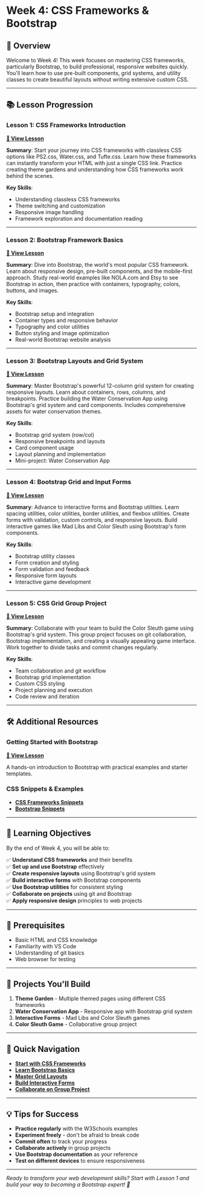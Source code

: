 # Week 4: CSS Frameworks & Bootstrap

## 🎯 **Overview**

Welcome to Week 4! This week focuses on mastering CSS frameworks, particularly Bootstrap, to build professional, responsive websites quickly. You'll learn how to use pre-built components, grid systems, and utility classes to create beautiful layouts without writing extensive custom CSS.

---

## 📚 **Lesson Progression**

### **Lesson 1: CSS Frameworks Introduction**
**[📖 View Lesson](./lesson-1-css-frameworks/lesson-1-css-frameworks.md)**

**Summary**: Start your journey into CSS frameworks with classless CSS options like PS2.css, Water.css, and Tufte.css. Learn how these frameworks can instantly transform your HTML with just a single CSS link. Practice creating theme gardens and understanding how CSS frameworks work behind the scenes.

**Key Skills**: 
- Understanding classless CSS frameworks
- Theme switching and customization
- Responsive image handling
- Framework exploration and documentation reading

---

### **Lesson 2: Bootstrap Framework Basics**
**[📖 View Lesson](./lesson-2-bootstrap-framework/lesson-2-bootstrap-framework.md)**

**Summary**: Dive into Bootstrap, the world's most popular CSS framework. Learn about responsive design, pre-built components, and the mobile-first approach. Study real-world examples like NOLA.com and Etsy to see Bootstrap in action, then practice with containers, typography, colors, buttons, and images.

**Key Skills**:
- Bootstrap setup and integration
- Container types and responsive behavior
- Typography and color utilities
- Button styling and image optimization
- Real-world Bootstrap website analysis

---

### **Lesson 3: Bootstrap Layouts and Grid System**
**[📖 View Lesson](./lesson-3-bootstrap-layout/lesson-3-bootstrap-layout.md)**

**Summary**: Master Bootstrap's powerful 12-column grid system for creating responsive layouts. Learn about containers, rows, columns, and breakpoints. Practice building the Water Conservation App using Bootstrap's grid system and card components. Includes comprehensive assets for water conservation themes.

**Key Skills**:
- Bootstrap grid system (row/col)
- Responsive breakpoints and layouts
- Card component usage
- Layout planning and implementation
- Mini-project: Water Conservation App

---

### **Lesson 4: Bootstrap Grid and Input Forms**
**[📖 View Lesson](./lesson-4-bootstrap-grid-input/lesson-4-bootstrap-grid-input.md)**

**Summary**: Advance to interactive forms and Bootstrap utilities. Learn spacing utilities, color utilities, border utilities, and flexbox utilities. Create forms with validation, custom controls, and responsive layouts. Build interactive games like Mad Libs and Color Sleuth using Bootstrap's form components.

**Key Skills**:
- Bootstrap utility classes
- Form creation and styling
- Form validation and feedback
- Responsive form layouts
- Interactive game development

---

### **Lesson 5: CSS Grid Group Project**
**[📖 View Lesson](./lesson-5-css-grid-group-project/lesson-5-css-grid-group-project.md)**

**Summary**: Collaborate with your team to build the Color Sleuth game using Bootstrap's grid system. This group project focuses on git collaboration, Bootstrap implementation, and creating a visually appealing game interface. Work together to divide tasks and commit changes regularly.

**Key Skills**:
- Team collaboration and git workflow
- Bootstrap grid implementation
- Custom CSS styling
- Project planning and execution
- Code review and iteration

---

## 🛠️ **Additional Resources**

### **Getting Started with Bootstrap**
**[📖 View Lesson](./lesson-X1-getting-started-wth-bootstrap/lesson-X1-getting-started-wth-bootstrap.md)**

A hands-on introduction to Bootstrap with practical examples and starter templates.

### **CSS Snippets & Examples**
- **[CSS Frameworks Snippets](./lesson-1-css-frameworks/lesson-1-css-snippets.md)**
- **[Bootstrap Snippets](./lesson-2-bootstrap-framework/lesson-2-css-snippets.md)**

---

## 🎯 **Learning Objectives**

By the end of Week 4, you will be able to:

✅ **Understand CSS frameworks** and their benefits  
✅ **Set up and use Bootstrap** effectively  
✅ **Create responsive layouts** using Bootstrap's grid system  
✅ **Build interactive forms** with Bootstrap components  
✅ **Use Bootstrap utilities** for consistent styling  
✅ **Collaborate on projects** using git and Bootstrap  
✅ **Apply responsive design** principles to web projects  

---

## 🚀 **Prerequisites**

- Basic HTML and CSS knowledge
- Familiarity with VS Code
- Understanding of git basics
- Web browser for testing

---

## 📱 **Projects You'll Build**

1. **Theme Garden** - Multiple themed pages using different CSS frameworks
2. **Water Conservation App** - Responsive app with Bootstrap grid system
3. **Interactive Forms** - Mad Libs and Color Sleuth games
4. **Color Sleuth Game** - Collaborative group project

---

## 🔗 **Quick Navigation**

- **[Start with CSS Frameworks](./lesson-1-css-frameworks/lesson-1-css-frameworks.md)**
- **[Learn Bootstrap Basics](./lesson-2-bootstrap-framework/lesson-2-bootstrap-framework.md)**
- **[Master Grid Layouts](./lesson-3-bootstrap-layout/lesson-3-bootstrap-layout.md)**
- **[Build Interactive Forms](./lesson-4-bootstrap-grid-input/lesson-4-bootstrap-grid-input.md)**
- **[Collaborate on Group Project](./lesson-5-css-grid-group-project/lesson-5-css-grid-group-project.md)**

---

## 💡 **Tips for Success**

- **Practice regularly** with the W3Schools examples
- **Experiment freely** - don't be afraid to break code
- **Commit often** to track your progress
- **Collaborate actively** in group projects
- **Use Bootstrap documentation** as your reference
- **Test on different devices** to ensure responsiveness

---

*Ready to transform your web development skills? Start with Lesson 1 and build your way to becoming a Bootstrap expert! 🚀*
